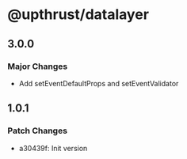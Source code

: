 # @upthrust/datalayer

## 3.0.0

### Major Changes

- Add setEventDefaultProps and setEventValidator

## 1.0.1

### Patch Changes

- a30439f: Init version
